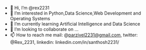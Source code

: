 - 👋 Hi, I’m @rex2231
- 👀 I’m interested in Python,Data Science,Web Development and Operating Systems
- 🌱 I’m currently learning Artificial Intelligence and Data Science
- 💞️ I’m looking to collaborate on ...
- 📫 How to reach me mail: @parzivel2231@gmail.com, twitter: @Rex_2231, linkedin: linkedin.com/in/santhosh2231/


<!---
rex2231/rex2231 is a ✨ special ✨ repository because its `README.md` (this file) appears on your GitHub profile.
You can click the Preview link to take a look at your changes.
--->
